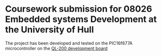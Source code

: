 # Coursework submission for 08026 Embedded systems Development at the University of Hull

The project has been developed and tested on the PIC16f877A microcontroller on the [QL-200 development board](http://www.pic16.com/en/wzcapi/ql200.htm)









